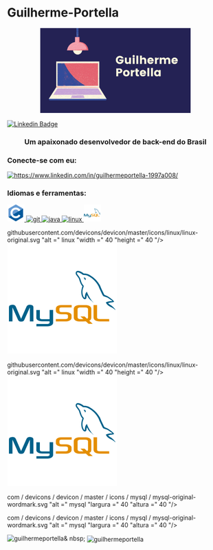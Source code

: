 # Guilherme-Portella
<p align="center">
  <img src="https://github.com/GuilhermePortella/Guilherme-Portella/blob/main/NickName.png?raw=true" width="350">
 </p>

[![Linkedin Badge](https://img.shields.io/badge/-LinkedIn-blue?style=flat-square&logo=Linkedin&logoColor=white&link=https://www.linkedin.com/in/guilhermeportella-1997a008/)](https://www.linkedin.com/in/guilhermeportella-1997a008/)
<h3 align = "center"> Um apaixonado desenvolvedor de back-end do Brasil </h3>

<h3 align = "left"> Conecte-se com eu: </h3>
<p align = "left">
<a href = "https://linkedin.com/in/https://www.linkedin.com/in/guilhermeportella-1997a008/" target = "em branco "> <img align =" center "src =" https://raw.githubusercontent.com/rahuldkjain/github-profile-readme-generator/neutral-icons/src/images/icons/Social/linked-in-alt. svg "alt =" https://www.linkedin.com/in/guilhermeportella-1997a008/ "height =" 30 "width =" 40 "/> </a>
</p>

<h3 align =" left "> Idiomas e ferramentas: </h3>
<p align = "left"> <a href="https://www.cprogramming.com/" target="_blank"> <img src = "https://raw.githubusercontent.com/devicons/devicon/master /icons/c/c-original.svg "alt =" c "width =" 40 "height =" 40 "/> </a> <a href =" https://git-scm.com/ "target = "_blank"> <img src = "https://www.vectorlogo.zone/logos/git-scm/git-scm-icon.svg" alt = "git" width = "40" height = "40" /> </a> <a href="https://www.java.com" target="_blank"> <img src = "https://raw.githubusercontent.com/devicons/devicon/master/icons/java/ java-original.svg "alt =" java "width =" 40 "height = "40" /> </a> <a href="https://www.linux.org/" target="_blank"> <img src = "https://raw.githubusercontent.com/devicons/ devicon / master / icons / linux / linux-original.svg "alt =" linux "width =" 40 "height =" 40 "/> </a> <a href =" https://www.mysql.com/ "target =" _ blank "> <img src =" https://raw.githubusercontent.com/devicons/devicon/master/icons/mysql/mysql-original-wordmark.svg "alt =" mysql "width =" 40 " altura = "40" /> </a> </p>githubusercontent.com/devicons/devicon/master/icons/linux/linux-original.svg "alt =" linux "width =" 40 "height =" 40 "/> </a> <a href =" https: // www.mysql.com/ "target =" _ blank "> <img src =" https://raw.githubusercontent.com/devicons/devicon/master/icons/mysql/mysql-original-wordmark.svg "alt =" mysql "largura =" 40 "altura =" 40 "/> </a> </p>githubusercontent.com/devicons/devicon/master/icons/linux/linux-original.svg "alt =" linux "width =" 40 "height =" 40 "/> </a> <a href =" https: // www.mysql.com/ "target =" _ blank "> <img src =" https://raw.githubusercontent.com/devicons/devicon/master/icons/mysql/mysql-original-wordmark.svg "alt =" mysql "largura =" 40 "altura =" 40 "/> </a> </p>com / devicons / devicon / master / icons / mysql / mysql-original-wordmark.svg "alt =" mysql "largura =" 40 "altura =" 40 "/> </a> </p>com / devicons / devicon / master / icons / mysql / mysql-original-wordmark.svg "alt =" mysql "largura =" 40 "altura =" 40 "/> </a> </p>

<p> <img align = "left" src = "https://github-readme-stats.vercel.app/api/top-langs?username=guilhermeportella&show_icons=true&locale=en&layout=compact" alt = "guilhermeportella" /> </p>

<p> & nbsp; <img align = "center" src = "https://github-readme-stats.vercel.app/api?username=guilhermeportella&show_icons=true&locale=en" alt = "guilhermeportella" /> </p>
